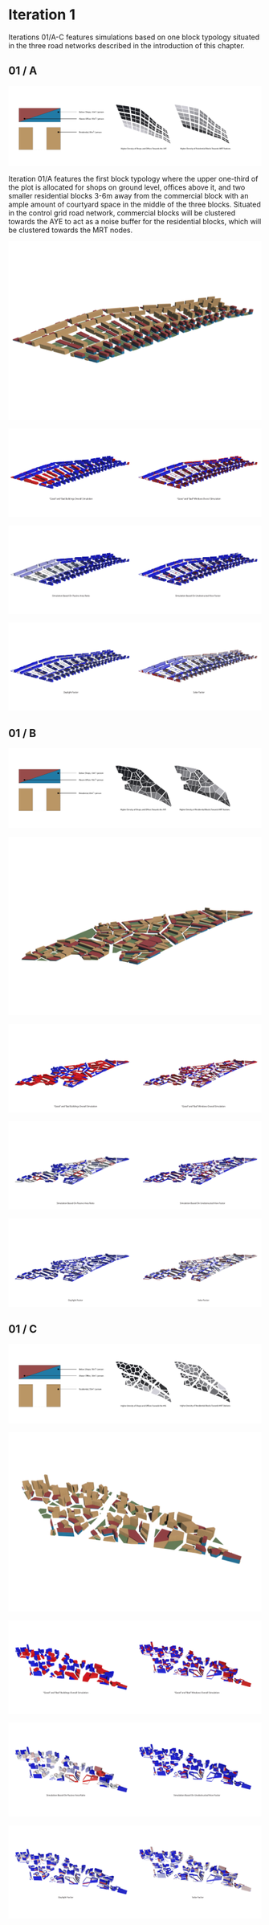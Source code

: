 
# Iteration 1
Iterations 01/A-C features simulations based on one block typology situated in the three road networks described in the introduction of this chapter.

## 01 / A
![Typology Diagram](./imgs/T1R2_diagram.png)

Iteration 01/A features the first block typology where the upper one-third of the plot is allocated for shops on ground level, offices above it, and two smaller residential blocks 3-6m away from the commercial block with an ample amount of courtyard space in the middle of the three blocks. Situated in the control grid road network, commercial blocks will be clustered towards the AYE to act as a noise buffer for the residential blocks, which will be clustered towards the MRT nodes.

![Overall Render](./imgs/edited_t1r2.png)

!["Good Building" and "Good Window" Simulation](./imgs/t1r2_gbgw.png)

![Passive Area Ratio and View Factor](./imgs/t1r2_passiveview.png)

![Daylight Factor and Solar Factor](./imgs/t1r2_daylightsolar.png)

## 01 / B
![Typology Diagram](./imgs/t1r3_diagram.png)

![Overall Render](./imgs/edited_t1r3.png)

!["Good Building" and "Good Window" Simulation](./imgs/t1r3_gbgw.png)

![Passive Area Ratio and View Factor](./imgs/t1r3_passiveview.png)

![.](./imgs/t1r3_daylightsolar.png)


## 01 / C
![Typology Diagram](./imgs/T1R1_diagram.png)

![Overall Render](./imgs/edit_t1r1.png)

!["Good Building" and "Good Window" Simulation](./imgs/t1r1_gbgw.png)

![Passive Area Ratio and View Factor](./imgs/t1r1_passiveview.png)

![Daylight Factor and Solar Factor](./imgs/t1r1_daylightsolar.png)




